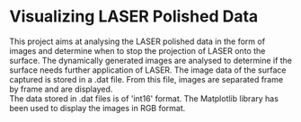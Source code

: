 # Visualizing LASER Polished Data

This project aims at analysing the LASER polished data in the form of images and determine when to stop the projection of LASER onto the surface. The dynamically generated images are analysed to determine if the surface needs further application of LASER. The image data of the surface captured is stored in a .dat file. From this file, images are separated frame by frame and are displayed. \
The data stored in .dat files is of 'int16' format. The Matplotlib library has been used to display the images in RGB format.
